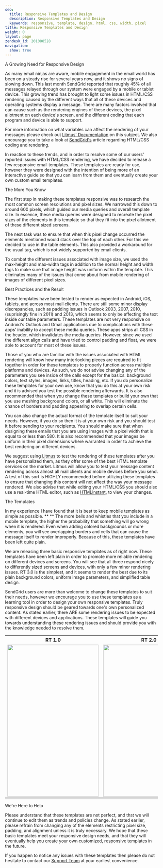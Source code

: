 ```yaml
---
seo:
  title: Responsive Templates and Design
  description: Responsive Templates and Design
  keywords: responsive, template, design, html, css, width, pixel
title: Responsive Templates and Design
weight: 0
layout: page
zendesk_id: 201088528
navigation:
  show: true
---
```


A Growing Need for Responsive Design  

As many email ninjas are aware, mobile engagement in the email world has been on a steady rise for several years now, and it shows no signs of slowing down.  This last month SendGrid reported that roughly 45% of all messages relayed through our system were engaged by a mobile or tablet device.  This growing trend has brought to light some issues in HTML/CSS rendering caused by the different ways that all of these devices and operating systems display a message.  There are many factors involved that can cause such as the rendering engines of these devices, the pixel allotment on each device's screen, and the different coding that each program and device is able to support.  

For more information on what variables can affect the rendering of your messages please check out  [Litmus' Documentation](https://litmus.com/help/email-clients/rendering-engines) on this subject.  We also encourage you to take a look at [SendGrid's]({{root_url}}/Classroom/Build/Format_Content/html_rendering__the_dos_and_donts_of_cross_platform_email_design.html) article regarding HTML/CSS coding and rendering.

In reaction to these trends, and in order to resolve some of our users' reported issues with HTML/CSS rendering, we have decided to release a few responsive email templates.  These templates are ready for use, however they were designed with the intention of being more of an interactive guide so that you can learn from them and eventually create your own custom email templates.  

The More You Know  

The first step in making these templates responsive was to research the most common screen resolutions and pixel sizes.  We narrowed this down to around 600 pixels, which guided our media queries and overall template size.  In essence, these media queries were designed to recreate the pixel sizes of the elements in this template so that they fit into the pixel allotment of these different sized screens.  

The next task was to ensure that when this pixel change occurred the elements mentioned would stack over the top of each other.  For this we decided to use <align> in the table elements.  This also provided a workaround for the usual <float> tag, which is not widely supported by email clients.  

To combat the different issues associated with image size, we used the max-height and max-width tags in addition to the normal height and width tags to make sure that image height was uniform within the template.  This eliminates many of the issues that come about from mobile rendering of images of different pixel sizes.  

Best Practices and the Result  

These templates have been tested to render as expected in Android, iOS, tablets, and across most mail clients.  There are still some minor display discrepancies, such as padding issues in Outlook 2003, 2007, 2010, (suprisingly fine in 2011) and 2013, which seems to only be affecting the text inside our table parameters.  These templates are not very responsive on Android's Outlook and Gmail applications due to complications with these apps' inability to accept these media queries.  These apps strips all CSS in the header, which invalidates the media queries.  However, since we used the different align calls and have tried to control padding and float, we were able to account for most of these issues.     

Those of you who are familiar with the issues associated with HTML rendering will know how many interlocking pieces are required to fit together in order for these templates to properly function across multiple platforms and devices.  As such, we do not advise changing any of the parameters you see inside of the calls except for the basics:  background colors, text styles, images, links, titles, heading, etc.  If you do personalize these templates for your own use, know that you do this at your own risk and it is advised you test the possible rendering afterwards.  It is also recommended that when you change these templates or build your own that you use meshing background colors, or all white.  This will eliminate the chance of borders and padding appearing to overlap certain cells.    

You can also change the actual format of the template itself to suit your needs.  However, if you do so then it is at your own risk and you should test it before sending to your recipients. You should make sure that when designing these emails that you are using images with a pixel width that is equal to or less than 580.  It is also recommended that your images be uniform in their pixel dimensions where warranted in order to achieve the best rendering on different devices.  

We suggest using  [Litmus](http://litmus.com/) to test the rendering of these templates after you have personalized them, as they offer some of the best HTML template services on the market.  Litmus will allow you to test your message content rendering across almost all mail clients and mobile devices before you send.  A test of this sort is HIGHLY recommended before utilizing these templates to ensure that changing this content will not affect the way your message rendered.  We also advise that while editing your HTML/CSS you should also use a real-time HTML editor, such as  [HTMLinstant](http://www.htmlinstant.com/), to view your changes.  

The Templates  

In my experience I have found that it is best to keep mobile templates as simple as possible. ** ** The more bells and whistles that you include in a mobile template, the higher the probability that something will go wrong when it is rendered.  Even when adding colored backgrounds or more elements, you will see overlapping borders and cells that can cause the message itself to render improperly.  Because of this, these templates have been left quite plain.   

We are releasing three basic responsive templates as of right now.  These templates have been left plain in order to promote more reliable rendering on different devices and screens.  You will see that all three respond nicely to differently sized screens and devices, with only a few minor rendering issues.  RT 3.0 is the simplest, and it seems to render the best due to its plain background colors, uniform image parameters, and simplified table design.  

SendGrid users are more than welcome to change these templates to suit their needs, however we encourage you to use these templates as a learning tool in order to design your own responsive templates.  Truly responsive design should be geared towards one's own personalized content.  As stated earlier, there ARE some rendering issues to be expected with different devices and applications. These templates will guide you towards understanding these rendering issues and should provide you with the knowledge needed to resolve them.

<center>
<table>
<tbody>
<tr>
<th><strong>RT 1.0</strong></th>
<th><strong>RT 2.0</strong></th>
<th><strong>RT 3.0</strong></th>
</tr>
<tr>
<td><a href="http://content.screencast.com/users/Ryan.Burrer/folders/Jing/media/738803e5-54d1-49af-85cc-228377815199/00000084.png"><img class="embeddedObject" src="http://content.screencast.com/users/Ryan.Burrer/folders/Jing/media/738803e5-54d1-49af-85cc-228377815199/00000084.png" alt="" width="300" height="500" border="0"></a></td>
<td><a href="http://content.screencast.com/users/Ryan.Burrer/folders/Jing/media/27308d46-c100-4775-8c12-b85a13207a6a/00000085.png"><img class="embeddedObject" src="http://content.screencast.com/users/Ryan.Burrer/folders/Jing/media/27308d46-c100-4775-8c12-b85a13207a6a/00000085.png" alt="" width="300" height="500" border="0"></a></td>
<td><a href="http://content.screencast.com/users/Ryan.Burrer/folders/Jing/media/4e499bf0-c02c-4945-a8c1-d6214f00e5e8/00000086.png"><img class="embeddedObject" src="http://content.screencast.com/users/Ryan.Burrer/folders/Jing/media/4e499bf0-c02c-4945-a8c1-d6214f00e5e8/00000086.png" alt="" width="300" height="500" border="0"></a></td>
</tr>
</tbody>
</table>
</center>

We're Here to Help  

Please understand that these templates are not perfect, and that we will continue to edit them as trends and policies change.  As stated earlier, please refrain from changing any of the elements restricting pixel size, padding, and alignment unless it is truly necessary.  We hope that these basic templates meet your responsive design needs, and that they will eventually help you create your own customized, responsive templates in the future.  

If you happen to notice any issues with these templates then please do not hesitate to contact our  [Support Team](http://support.sendgrid.com/hc/en-us/") at your earliest convenience.
